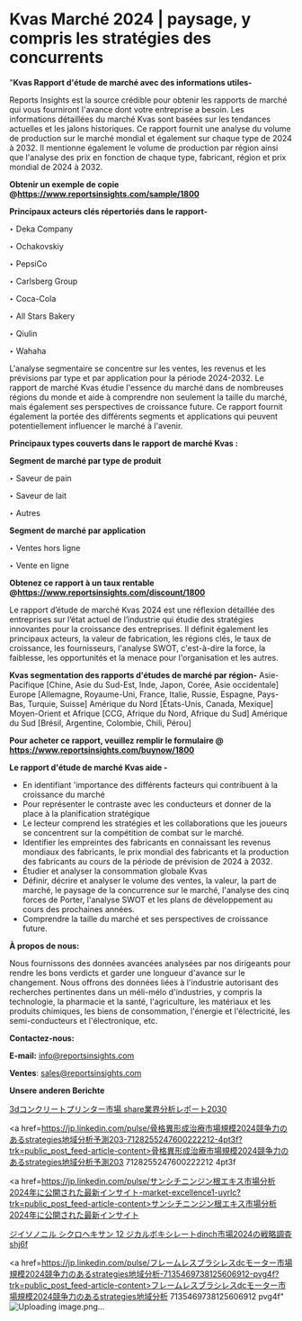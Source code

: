 # Kvas Marché 2024 | paysage, y compris les stratégies des concurrents

"<strong>Kvas Rapport d'étude de marché avec des informations utiles-</strong>

Reports Insights est la source crédible pour obtenir les rapports de marché qui vous fourniront l'avance dont votre entreprise a besoin. Les informations détaillées du marché Kvas sont basées sur les tendances actuelles et les jalons historiques. Ce rapport fournit une analyse du volume de production sur le marché mondial et également sur chaque type de 2024 à 2032. Il mentionne également le volume de production par région ainsi que l'analyse des prix en fonction de chaque type, fabricant, région et prix mondial de 2024 à 2032.

<strong><b>Obtenir un exemple de copie @</b></strong><a href=https://www.reportsinsights.com/sample/1800><strong><b>https://www.reportsinsights.com/sample/1800</b></strong></a>

<b>Principaux acteurs clés répertoriés dans le rapport-</b>

<b> </b>‣ Deka Company

‣ Ochakovskiy

‣ PepsiCo

‣ Carlsberg Group

‣ Coca-Cola

‣ All Stars Bakery

‣ Qiulin

‣ Wahaha

L'analyse segmentaire se concentre sur les ventes, les revenus et les prévisions par type et par application pour la période 2024-2032. Le rapport de marché Kvas étudie l'essence du marché dans de nombreuses régions du monde et aide à comprendre non seulement la taille du marché, mais également ses perspectives de croissance future. Ce rapport fournit également la portée des différents segments et applications qui peuvent potentiellement influencer le marché à l'avenir.

<strong>Principaux types couverts dans le rapport de marché Kvas :</strong>

<strong>Segment de marché par type de produit</strong>

‣ Saveur de pain

‣ Saveur de lait

‣ Autres

<strong>Segment de marché par application</strong>

‣ Ventes hors ligne

‣ Vente en ligne

<strong><b>Obtenez ce rapport à un taux rentable @</b></strong><a href=https://www.reportsinsights.com/discount/1800><strong><b>https://www.reportsinsights.com/discount/1800</b></strong></a>

Le rapport d’étude de marché Kvas 2024 est une réflexion détaillée des entreprises sur l’état actuel de l’industrie qui étudie des stratégies innovantes pour la croissance des entreprises. Il définit également les principaux acteurs, la valeur de fabrication, les régions clés, le taux de croissance, les fournisseurs, l'analyse SWOT, c'est-à-dire la force, la faiblesse, les opportunités et la menace pour l'organisation et les autres.

<strong>Kvas segmentation des rapports d'études de marché par région-</strong>
Asie-Pacifique [Chine, Asie du Sud-Est, Inde, Japon, Corée, Asie occidentale]
Europe [Allemagne, Royaume-Uni, France, Italie, Russie, Espagne, Pays-Bas, Turquie, Suisse]
Amérique du Nord [États-Unis, Canada, Mexique]
Moyen-Orient et Afrique [CCG, Afrique du Nord, Afrique du Sud]
Amérique du Sud [Brésil, Argentine, Colombie, Chili, Pérou]

<strong>Pour acheter ce rapport, veuillez remplir le formulaire @   <a href=https://www.reportsinsights.com/buynow/1800>https://www.reportsinsights.com/buynow/1800</a></strong>

<strong>Le rapport d'étude de marché Kvas aide -</strong>
<ul>
  <li>En identifiant 'importance des différents facteurs qui contribuent à la croissance du marché</li>
  <li>Pour représenter le contraste avec les conducteurs et donner de la place à la planification stratégique</li>
  <li>Le lecteur comprend les stratégies et les collaborations que les joueurs se concentrent sur la compétition de combat sur le marché.</li>
  <li>Identifier les empreintes des fabricants en connaissant les revenus mondiaux des fabricants, le prix mondial des fabricants et la production des fabricants au cours de la période de prévision de 2024 à 2032.</li>
  <li>Étudier et analyser la consommation globale Kvas</li>
  <li>Définir, décrire et analyser le volume des ventes, la valeur, la part de marché, le paysage de la concurrence sur le marché, l'analyse des cinq forces de Porter, l'analyse SWOT et les plans de développement au cours des prochaines années.</li>
  <li>Comprendre la taille du marché et ses perspectives de croissance future.</li>
</ul>
<strong>À propos de nous:</strong>

Nous fournissons des données avancées analysées par nos dirigeants pour rendre les bons verdicts et garder une longueur d'avance sur le changement. Nous offrons des données liées à l'industrie autorisant des recherches pertinentes dans un méli-mélo d'industries, y compris la technologie, la pharmacie et la santé, l'agriculture, les matériaux et les produits chimiques, les biens de consommation, l'énergie et l'électricité, les semi-conducteurs et l'électronique, etc.

<strong>Contactez-nous:</strong>

<strong>E-mail:</strong> <a href=mailto:info@reportsinsights.com>info@reportsinsights.com</a>

<strong>Ventes</strong>: <a href=mailto:sales@reportsinsights.com>sales@reportsinsights.com</a>

<strong>Unsere anderen Berichte</strong>

<a href=https://www.linkedin.com/pulse/3dコンクリートプリンター市場-share業界分析レポート2030-tribunal-analytics-360-kuicf/>3dコンクリートプリンター市場 share業界分析レポート2030</a>

<a href=https://jp.linkedin.com/pulse/骨格異形成治療市場規模2024競争力のあるstrategies地域分析予測203-7128255247600222212-4pt3f?trk=public_post_feed-article-content>骨格異形成治療市場規模2024競争力のあるstrategies地域分析予測203 7128255247600222212 4pt3f</a>

<a href=https://jp.linkedin.com/pulse/サンシチニンジン根エキス市場分析2024年に公開された最新インサイト-market-excellence1-uyrlc?trk=public_post_feed-article-content>サンシチニンジン根エキス市場分析2024年に公開された最新インサイト</a>

<a href=https://www.linkedin.com/pulse/ジイソノニル-シクロヘキサン-12-ジカルボキシレートdinch市場2024の戦略調査-shj6f/>ジイソノニル シクロヘキサン 12 ジカルボキシレートdinch市場2024の戦略調査 shj6f</a>

<a href=https://jp.linkedin.com/pulse/フレームレスブラシレスdcモーター市場規模2024競争力のあるstrategies地域分析-7135469738125606912-pvg4f?trk=public_post_feed-article-content>フレームレスブラシレスdcモーター市場規模2024競争力のあるstrategies地域分析 7135469738125606912 pvg4f</a>"
![Uploading image.png…]()
